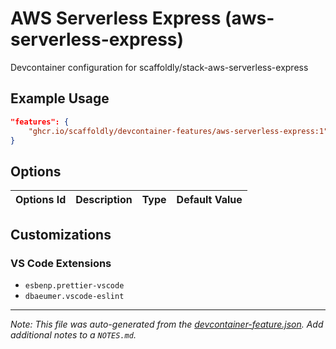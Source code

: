 
# AWS Serverless Express (aws-serverless-express)

Devcontainer configuration for scaffoldly/stack-aws-serverless-express

## Example Usage

```json
"features": {
    "ghcr.io/scaffoldly/devcontainer-features/aws-serverless-express:1": {}
}
```

## Options

| Options Id | Description | Type | Default Value |
|-----|-----|-----|-----|


## Customizations

### VS Code Extensions

- `esbenp.prettier-vscode`
- `dbaeumer.vscode-eslint`



---

_Note: This file was auto-generated from the [devcontainer-feature.json](https://github.com/scaffoldly/devcontainer-features/blob/main/src/aws-serverless-express/devcontainer-feature.json).  Add additional notes to a `NOTES.md`._

